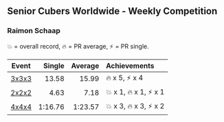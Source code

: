 ## Senior Cubers Worldwide - Weekly Competition
### Raimon Schaap

💥 = overall record, 🔥 = PR average, ⚡ = PR single.

| Event | Single | Average | Achievements|
| -- | --: | --: | :-- |
| [3x3x3](raimon_schaap/333.md) | 13.58 | 15.99 | 🔥 x 5, ⚡ x 4 |
| [2x2x2](raimon_schaap/222.md) | 4.63 | 7.18 | 💥 x 1, 🔥 x 1, ⚡ x 1 |
| [4x4x4](raimon_schaap/444.md) | 1:16.76 | 1:23.57 | 💥 x 3, 🔥 x 3, ⚡ x 2 |

<!-- Global site tag (gtag.js) - Google Analytics -->
<script async src="https://www.googletagmanager.com/gtag/js?id=UA-86348435-3"></script>
<script>window.dataLayer = window.dataLayer || []; function gtag() {dataLayer.push(arguments);} gtag('js', new Date()); gtag('config', 'UA-86348435-3');</script>
